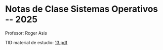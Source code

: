 # Notas de Clase **Sistemas Operativos** -- 2025
Profesor: Roger Asis  

TID material de estudio: [13.pdf](https://materiales.ies21.edu.ar/13.pdf)
